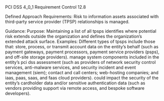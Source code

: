PCI DSS 4_0_1 Requirement Control 12.8

Defined Approach Requirements:
Risk to information assets associated with third-party service provider (TPSP) relationships is managed.

Guidance:
Purpose: Maintaining a list of all tpsps identifies where potential risk extends outside the organization and defines the organization’s extended attack surface. Examples: Different types of tpsps include those that: store, process, or transmit account data on the entity’s behalf (such as payment gateways, payment processors, payment service providers (psps), and off-site storage providers). manage system components included in the entity’s pci dss assessment (such as providers of network security control services, anti-malware services, and security incident and event management (siem); contact and call centers; web-hosting companies; and iaas, paas, saas, and faas cloud providers). could impact the security of the entity’s cardholder data and/or sensitive authentication data (such as vendors providing support via remote access, and bespoke software developers).